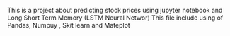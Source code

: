 This is a project about predicting stock prices using jupyter notebook and Long Short Term Memory (LSTM Neural Networ)
This file include using of Pandas, Numpuy , Skit learn and Mateplot
